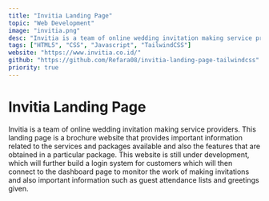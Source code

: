 ```yaml
---
title: "Invitia Landing Page"
topic: "Web Development"
image: "invitia.png"
desc: "Invitia is a team of online wedding invitation making service providers. This landing page is a brochure website that provides important information related to the services and packages available and also the features that are obtained in a particular package. This website is still under development, which will further build a login system for customers which will then connect to the dashboard page to monitor the work of making invitations and also important information such as guest attendance lists and greetings given."
tags: ["HTML5", "CSS", "Javascript", "TailwindCSS"]
website: "https://www.invitia.co.id/"
github: "https://github.com/Refara08/invitia-landing-page-tailwindcss"
priority: true
---
```


# Invitia Landing Page

Invitia is a team of online wedding invitation making service providers. This landing page is a brochure website that provides important information related to the services and packages available and also the features that are obtained in a particular package. This website is still under development, which will further build a login system for customers which will then connect to the dashboard page to monitor the work of making invitations and also important information such as guest attendance lists and greetings given.
